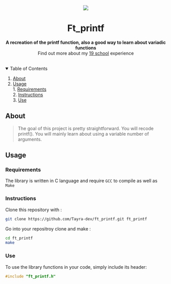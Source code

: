 <div align="center">
  <img src="https://github.com/ayogun/42-project-badges/blob/a48e677fd4871e6999a9564101dca26091ec18ef/badges/ft_printfe.png">
  <h1>Ft_printf</h1> 
  <p><strong>A recreation of the printf function, also a good way to learn about variadic functions</strong></br>
  Find out more about my <a href="https://github.com/Tayra46/19-Cursus">19 school</a> experience</p>
  </br>
</div>


<!-- TABLE OF CONTENTS -->
<details open>
  <summary>Table of Contents</summary>
  
  1. [About](#about)
  1. [Usage](#usage)\
    1. [Requirements](#requirements)\
    2. [Instructions](#instructions)\
    3. [Use](#use)

</details>

<a id="about"></a>

## About
> The goal of this project is pretty straightforward. You will recode printf().
> You will mainly learn about using a variable number of arguments.

<a id="usage"></a>

## Usage

<a id="requirements"></a>
### Requirements
The library is written in C language and require `GCC` to compile as well as `Make`

<a id="instructions"></a>
### Instructions
Clone this repository with :
```bash
git clone https://github.com/Tayra-dev/ft_printf.git ft_printf
```
Go into your repositroy clone and make :
```bash
cd ft_printf
make
```

<a id="use"></a>
### Use
To use the library functions in your code, simply include its header:
```c
#include "ft_printf.h"
```
